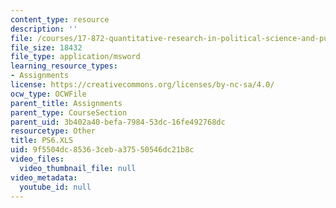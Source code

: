 ```yaml
---
content_type: resource
description: ''
file: /courses/17-872-quantitative-research-in-political-science-and-public-policy-spring-2004/9f5504dc85363ceba37550546dc21b8c_PS6.XLS
file_size: 18432
file_type: application/msword
learning_resource_types:
- Assignments
license: https://creativecommons.org/licenses/by-nc-sa/4.0/
ocw_type: OCWFile
parent_title: Assignments
parent_type: CourseSection
parent_uid: 3b402a40-befa-7984-53dc-16fe492768dc
resourcetype: Other
title: PS6.XLS
uid: 9f5504dc-8536-3ceb-a375-50546dc21b8c
video_files:
  video_thumbnail_file: null
video_metadata:
  youtube_id: null
---
```

